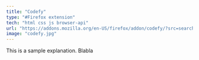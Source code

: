 ```yaml
---
title: "Codefy"
type: "#Firefox extension"
tech: "html css js browser-api"
url: "https://addons.mozilla.org/en-US/firefox/addon/codefy/?src=search"
image: "codefy.jpg"
---
```


This is a sample explanation. Blabla
